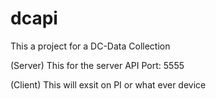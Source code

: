# dcapi

This a project for a DC-Data Collection

(Server)
This for the server API
Port: 5555


(Client)
This will exsit on PI or what ever device
